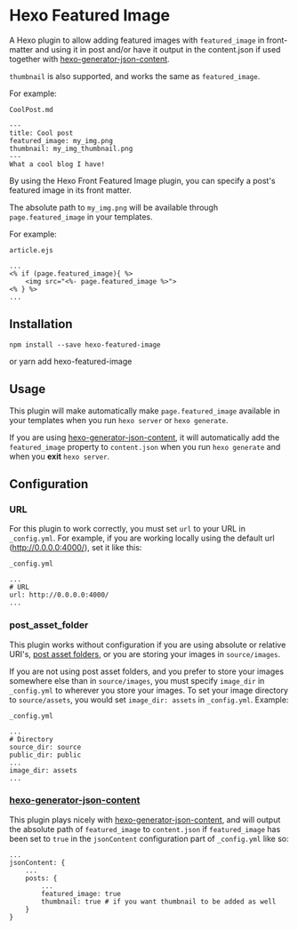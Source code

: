 # Hexo Featured Image

A Hexo plugin to allow adding featured images with `featured_image` in front-matter and using it in post and/or have it output in the content.json if used together with [hexo-generator-json-content](https://github.com/alexbruno/hexo-generator-json-content).

`thumbnail` is also supported, and works the same as `featured_image`.

For example:

`CoolPost.md`

    ---
    title: Cool post
    featured_image: my_img.png
    thumbnail: my_img_thumbnail.png
    ---
    What a cool blog I have!

By using the Hexo Front Featured Image plugin, you can specify a post's featured image in its front matter.

The absolute path to `my_img.png` will be available through `page.featured_image` in your templates.

For example:

`article.ejs`

    ...
    <% if (page.featured_image){ %>
        <img src="<%- page.featured_image %>">
    <% } %>
    ...

## Installation

    npm install --save hexo-featured-image

or
yarn add hexo-featured-image

## Usage

This plugin will make automatically make `page.featured_image` available in your templates when you run `hexo server` or `hexo generate`.

If you are using [hexo-generator-json-content](https://github.com/alexbruno/hexo-generator-json-content), it will automatically add the `featured_image` property to `content.json` when you run `hexo generate` and when you **exit** `hexo server`.

## Configuration

### URL

For this plugin to work correctly, you must set `url` to your URL in `_config.yml`. For example, if you are working locally using the default url (http://0.0.0.0:4000/), set it like this:

`_config.yml`

    ...
    # URL
    url: http://0.0.0.0:4000/
    ...

### post_asset_folder

This plugin works without configuration if you are using absolute or relative URI's, [post asset folders](https://hexo.io/docs/asset-folders.html), or you are storing your images in `source/images`.

If you are not using post asset folders, and you prefer to store your images somewhere else than in `source/images`, you must specify `image_dir` in `_config.yml` to wherever you store your images. To set your image directory to `source/assets`, you would set `image_dir: assets` in `_config.yml`. Example:

`_config.yml`

    ...
    # Directory
    source_dir: source
    public_dir: public
    ...
    image_dir: assets
    ...

### [hexo-generator-json-content](https://github.com/alexbruno/hexo-generator-json-content)

This plugin plays nicely with [hexo-generator-json-content](https://github.com/alexbruno/hexo-generator-json-content), and will output the absolute path of `featured_image` to `content.json` if `featured_image` has been set to `true` in the `jsonContent` configuration part of `_config.yml` like so:

    ...
    jsonContent: {
    	...
        posts: {
        	...
            featured_image: true
            thumbnail: true # if you want thumbnail to be added as well
        }
    }
